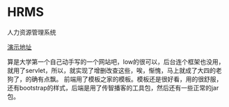 # HRMS
人力资源管理系统

[演示地址](http://47.100.114.152/HRMS/login.jsp)

算是大学第一个自己动手写的一个网站吧，low的很可以，后台连个框架也没用，就用了servlet，所以，就实现了增删改查这些，唉，惭愧，马上就成了大四的老狗了，的确有点飘。
前端用了模板之家的模板。模板还是很好看，用的很舒服，还有bootstrap的样式，后端是用了传智播客的工具包，然后还有一些正常的jar包。
